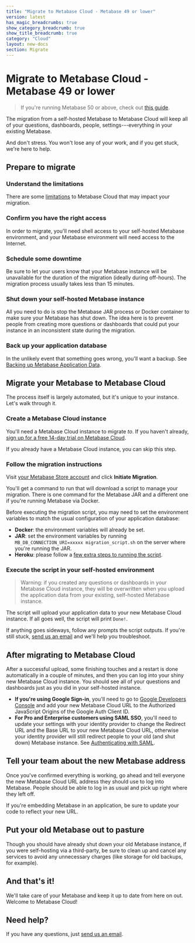 ```yaml
---
title: "Migrate to Metabase Cloud - Metabase 49 or lower"
version: latest
has_magic_breadcrumbs: true
show_category_breadcrumb: true
show_title_breadcrumb: true
category: "Cloud"
layout: new-docs
section: Migrate
---
```


# Migrate to Metabase Cloud - Metabase 49 or lower

> If you're running Metabase 50 or above, check out [this guide](./guide.md).

The migration from a self-hosted Metabase to Metabase Cloud will keep all of your questions, dashboards, people, settings---everything in your existing Metabase.

And don't stress. You won't lose any of your work, and if you get stuck, we're here to help.

## Prepare to migrate

### Understand the limitations

There are some [limitations](../limitations.md) to Metabase Cloud that may impact your migration.

### Confirm you have the right access

In order to migrate, you'll need shell access to your self-hosted Metabase environment, and your Metabase environment will need access to the Internet.

### Schedule some downtime

Be sure to let your users know that your Metabase instance will be unavailable for the duration of the migration (ideally during off-hours). The migration process usually takes less than 15 minutes.

### Shut down your self-hosted Metabase instance

All you need to do is stop the Metabase JAR process or Docker container to make sure your Metabase has shut down. The idea here is to prevent people from creating more questions or dashboards that could put your instance in an inconsistent state during the migration.

### Back up your application database

In the unlikely event that something goes wrong, you'll want a backup. See [Backing up Metabase Application Data](../../installation-and-operation/backing-up-metabase-application-data.md).

## Migrate your Metabase to Metabase Cloud

The process itself is largely automated, but it's unique to your instance. Let's walk through it.

### Create a Metabase Cloud instance

You'll need a Metabase Cloud instance to migrate _to_. If you haven't already, [sign up for a free 14-day trial on Metabase Cloud](https://store.metabase.com/checkout).

If you already have a Metabase Cloud instance, you can skip this step.

### Follow the migration instructions

Visit [your Metabase Store account](https://store.metabase.com/account) and click **Initiate Migration**.

You'll get a command to run that will download a script to manage your migration. There is one command for the Metabase JAR and a different one if you're running Metabase via Docker.

Before executing the migration script, you may need to set the environment variables to match the usual configuration of your application database:

- **Docker**: the environment variables will already be set.
- **JAR**: set the environment variables by running `MB_DB_CONNECTION_URI=xxxxx migration_script.sh` on the server where you're running the JAR.
- **Heroku**: please follow a [few extra steps to running the script](./heroku.md).

### Execute the script in your self-hosted environment

> Warning: if you created any questions or dashboards in your Metabase Cloud instance, they will be overwritten when you upload the application data from your existing, self-hosted Metabase instance.

The script will upload your application data to your new Metabase Cloud instance. If all goes well, the script will print `Done!`.

If anything goes sideways, follow any prompts the script outputs. If you're still stuck, [send us an email](https://www.metabase.com/help/) and we'll help you troubleshoot.

## After migrating to Metabase Cloud

After a successful upload, some finishing touches and a restart is done automatically in a couple of minutes, and then you can log into your shiny new Metabase Cloud instance. You should see all of your questions and dashboards just as you did in your self-hosted instance.

- **If you're using Google Sign-in**, you'll need to go to [Google Developers Console](https://console.developers.google.com/) and add your new Metabase Cloud URL to the Authorized JavaScript Origins of the Google Auth Client ID.
- **For Pro and Enterprise customers using SAML SSO**, you'll need to update your settings with your identity provider to change the Redirect URL and the Base URL to your new Metabase Cloud URL, otherwise your identity provider will still redirect people to your old (and shut down) Metabase instance. See [Authenticating with SAML](../../people-and-groups/authenticating-with-saml.md).

## Tell your team about the new Metabase address

Once you've confirmed everything is working, go ahead and tell everyone the new Metabase Cloud URL address they should use to log into Metabase. People should be able to log in as usual and pick up right where they left off.

If you're embedding Metabase in an application, be sure to update your code to reflect your new URL.

## Put your old Metabase out to pasture

Though you should have already shut down your old Metabase instance, if you were self-hosting via a third-party, be sure to clean up and cancel any services to avoid any unnecessary charges (like storage for old backups, for example).

## And that's it!

We'll take care of your Metabase and keep it up to date from here on out. Welcome to Metabase Cloud!

## Need help?

If you have any questions, just [send us an email](https://www.metabase.com/help/).
